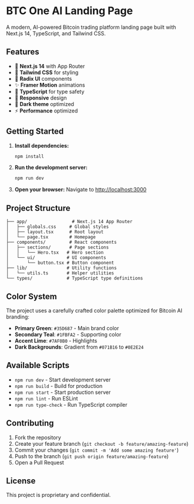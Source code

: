 # BTC One AI Landing Page

A modern, AI-powered Bitcoin trading platform landing page built with Next.js 14, TypeScript, and Tailwind CSS.

## Features

- 🚀 **Next.js 14** with App Router
- 🎨 **Tailwind CSS** for styling
- 🧩 **Radix UI** components
- ✨ **Framer Motion** animations
- 🎯 **TypeScript** for type safety
- 📱 **Responsive** design
- 🌙 **Dark theme** optimized
- ⚡ **Performance** optimized

## Getting Started

1. **Install dependencies:**
   ```bash
   npm install
   ```

2. **Run the development server:**
   ```bash
   npm run dev
   ```

3. **Open your browser:**
   Navigate to [http://localhost:3000](http://localhost:3000)

## Project Structure

```
├── app/                 # Next.js 14 App Router
│   ├── globals.css     # Global styles
│   ├── layout.tsx      # Root layout
│   └── page.tsx        # Homepage
├── components/         # React components
│   ├── sections/       # Page sections
│   │   └── Hero.tsx   # Hero section
│   └── ui/            # UI components
│       └── button.tsx # Button component
├── lib/               # Utility functions
│   └── utils.ts       # Helper utilities
└── types/             # TypeScript type definitions
```

## Color System

The project uses a carefully crafted color palette optimized for Bitcoin AI branding:

- **Primary Green**: `#35D687` - Main brand color
- **Secondary Teal**: `#1FBFA2` - Supporting color
- **Accent Lime**: `#7AF0B0` - Highlights
- **Dark Backgrounds**: Gradient from `#071B16` to `#0E2E24`

## Available Scripts

- `npm run dev` - Start development server
- `npm run build` - Build for production
- `npm run start` - Start production server
- `npm run lint` - Run ESLint
- `npm run type-check` - Run TypeScript compiler

## Contributing

1. Fork the repository
2. Create your feature branch (`git checkout -b feature/amazing-feature`)
3. Commit your changes (`git commit -m 'Add some amazing feature'`)
4. Push to the branch (`git push origin feature/amazing-feature`)
5. Open a Pull Request

## License

This project is proprietary and confidential.
